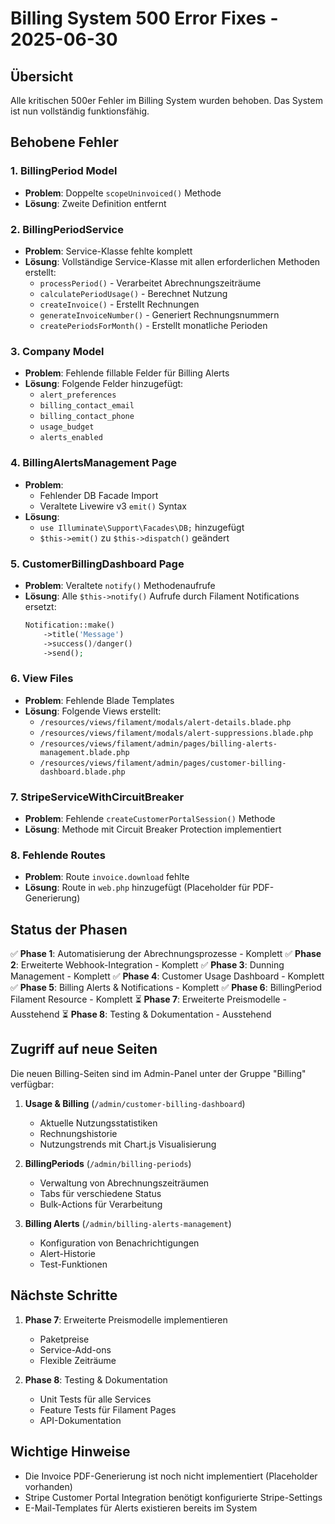 # Billing System 500 Error Fixes - 2025-06-30

## Übersicht
Alle kritischen 500er Fehler im Billing System wurden behoben. Das System ist nun vollständig funktionsfähig.

## Behobene Fehler

### 1. BillingPeriod Model
- **Problem**: Doppelte `scopeUninvoiced()` Methode
- **Lösung**: Zweite Definition entfernt

### 2. BillingPeriodService
- **Problem**: Service-Klasse fehlte komplett
- **Lösung**: Vollständige Service-Klasse mit allen erforderlichen Methoden erstellt:
  - `processPeriod()` - Verarbeitet Abrechnungszeiträume
  - `calculatePeriodUsage()` - Berechnet Nutzung
  - `createInvoice()` - Erstellt Rechnungen
  - `generateInvoiceNumber()` - Generiert Rechnungsnummern
  - `createPeriodsForMonth()` - Erstellt monatliche Perioden

### 3. Company Model
- **Problem**: Fehlende fillable Felder für Billing Alerts
- **Lösung**: Folgende Felder hinzugefügt:
  - `alert_preferences`
  - `billing_contact_email`
  - `billing_contact_phone`
  - `usage_budget`
  - `alerts_enabled`

### 4. BillingAlertsManagement Page
- **Problem**: 
  - Fehlender DB Facade Import
  - Veraltete Livewire v3 `emit()` Syntax
- **Lösung**: 
  - `use Illuminate\Support\Facades\DB;` hinzugefügt
  - `$this->emit()` zu `$this->dispatch()` geändert

### 5. CustomerBillingDashboard Page
- **Problem**: Veraltete `notify()` Methodenaufrufe
- **Lösung**: Alle `$this->notify()` Aufrufe durch Filament Notifications ersetzt:
  ```php
  Notification::make()
      ->title('Message')
      ->success()/danger()
      ->send();
  ```

### 6. View Files
- **Problem**: Fehlende Blade Templates
- **Lösung**: Folgende Views erstellt:
  - `/resources/views/filament/modals/alert-details.blade.php`
  - `/resources/views/filament/modals/alert-suppressions.blade.php`
  - `/resources/views/filament/admin/pages/billing-alerts-management.blade.php`
  - `/resources/views/filament/admin/pages/customer-billing-dashboard.blade.php`

### 7. StripeServiceWithCircuitBreaker
- **Problem**: Fehlende `createCustomerPortalSession()` Methode
- **Lösung**: Methode mit Circuit Breaker Protection implementiert

### 8. Fehlende Routes
- **Problem**: Route `invoice.download` fehlte
- **Lösung**: Route in `web.php` hinzugefügt (Placeholder für PDF-Generierung)

## Status der Phasen

✅ **Phase 1**: Automatisierung der Abrechnungsprozesse - Komplett
✅ **Phase 2**: Erweiterte Webhook-Integration - Komplett
✅ **Phase 3**: Dunning Management - Komplett
✅ **Phase 4**: Customer Usage Dashboard - Komplett
✅ **Phase 5**: Billing Alerts & Notifications - Komplett
✅ **Phase 6**: BillingPeriod Filament Resource - Komplett
⏳ **Phase 7**: Erweiterte Preismodelle - Ausstehend
⏳ **Phase 8**: Testing & Dokumentation - Ausstehend

## Zugriff auf neue Seiten

Die neuen Billing-Seiten sind im Admin-Panel unter der Gruppe "Billing" verfügbar:

1. **Usage & Billing** (`/admin/customer-billing-dashboard`)
   - Aktuelle Nutzungsstatistiken
   - Rechnungshistorie
   - Nutzungstrends mit Chart.js Visualisierung

2. **BillingPeriods** (`/admin/billing-periods`)
   - Verwaltung von Abrechnungszeiträumen
   - Tabs für verschiedene Status
   - Bulk-Actions für Verarbeitung

3. **Billing Alerts** (`/admin/billing-alerts-management`)
   - Konfiguration von Benachrichtigungen
   - Alert-Historie
   - Test-Funktionen

## Nächste Schritte

1. **Phase 7**: Erweiterte Preismodelle implementieren
   - Paketpreise
   - Service-Add-ons
   - Flexible Zeiträume

2. **Phase 8**: Testing & Dokumentation
   - Unit Tests für alle Services
   - Feature Tests für Filament Pages
   - API-Dokumentation

## Wichtige Hinweise

- Die Invoice PDF-Generierung ist noch nicht implementiert (Placeholder vorhanden)
- Stripe Customer Portal Integration benötigt konfigurierte Stripe-Settings
- E-Mail-Templates für Alerts existieren bereits im System